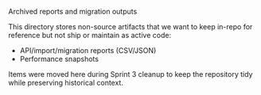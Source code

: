 Archived reports and migration outputs

This directory stores non-source artifacts that we want to keep in-repo for reference but not ship or maintain as active code:

- API/import/migration reports (CSV/JSON)
- Performance snapshots

Items were moved here during Sprint 3 cleanup to keep the repository tidy while preserving historical context.

